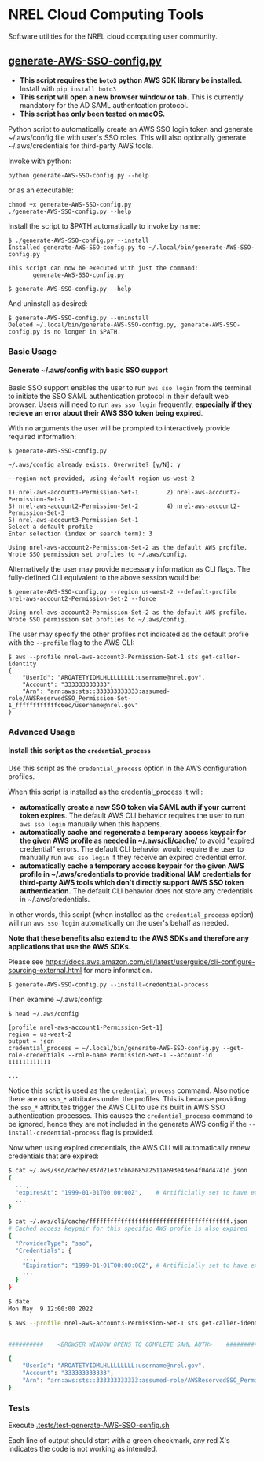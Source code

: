 # NREL Cloud Computing Tools
Software utilities for the NREL cloud computing user community.

## [generate-AWS-SSO-config.py](generate-AWS-SSO-config.py)


- **This script requires the `boto3` python AWS SDK library be installed.** Install with `pip install boto3`
- **This script will open a new browser window or tab.** This is currently mandatory for the AD SAML authentcation protocol.
- **This script has only been tested on macOS.**

Python script to automatically create an AWS SSO login token and generate ~/.aws/config file with user's SSO roles. This will also optionally generate ~/.aws/credentials for third-party AWS tools.


Invoke with python:
```
python generate-AWS-SSO-config.py --help
```

 or as an executable:
 
 ```
 chmod +x generate-AWS-SSO-config.py
 ./generate-AWS-SSO-config.py --help
 ```
 
Install the script to $PATH automatically to invoke by name:
 ```
$ ./generate-AWS-SSO-config.py --install
Installed generate-AWS-SSO-config.py to ~/.local/bin/generate-AWS-SSO-config.py

This script can now be executed with just the command:
        generate-AWS-SSO-config.py
        
$ generate-AWS-SSO-config.py --help
```

And uninstall as desired:
```
$ generate-AWS-SSO-config.py --uninstall
Deleted ~/.local/bin/generate-AWS-SSO-config.py, generate-AWS-SSO-config.py is no longer in $PATH.
```

### Basic Usage

#### Generate ~/.aws/config with basic SSO support

Basic SSO support enables the user to run `aws sso login` from the terminal to initiate the SSO SAML authentication protocol in their default web browser. Users will need to run `aws sso login` frequently, **especially if they recieve an error about their AWS SSO token being expired**.
 
With no arguments the user will be prompted to interactively provide required information:

```
$ generate-AWS-SSO-config.py

~/.aws/config already exists. Overwrite? [y/N]: y

--region not provided, using default region us-west-2

1) nrel-aws-account1-Permission-Set-1        2) nrel-aws-account2-Permission-Set-1
3) nrel-aws-account2-Permission-Set-2        4) nrel-aws-account2-Permission-Set-3
5) nrel-aws-account3-Permission-Set-1
Select a default profile
Enter selection (index or search term): 3

Using nrel-aws-account2-Permission-Set-2 as the default AWS profile.
Wrote SSO permission set profiles to ~/.aws/config.
``` 
 
Alternatively the user may provide necessary information as CLI flags. The fully-defined CLI equivalent to the above session would be:

```
$ generate-AWS-SSO-config.py --region us-west-2 --default-profile nrel-aws-account2-Permission-Set-2 --force

Using nrel-aws-account2-Permission-Set-2 as the default AWS profile.
Wrote SSO permission set profiles to ~/.aws/config.
```

The user may specify the other profiles not indicated as the default profile with the `--profile` flag to the AWS CLI:
```
$ aws --profile nrel-aws-account3-Permission-Set-1 sts get-caller-identity
{
    "UserId": "AROATETYIOMLHLLLLLLLL:username@nrel.gov",
    "Account": "333333333333",
    "Arn": "arn:aws:sts::333333333333:assumed-role/AWSReservedSSO_Permission-Set-1_ffffffffffffc6ec/username@nrel.gov"
}
```

### Advanced Usage

#### Install this script as the `credential_process`

Use this script as the `credential_process` option in the AWS configuration profiles.

When this script is installed as the credential_process it will:
- **automatically create a new SSO token via SAML auth if your current token expires**. The default AWS CLI behavior requires the user to run `aws sso login`
manually when this happens.
- **automatically cache and regenerate a temporary access keypair for the given AWS profile as needed in ~/.aws/cli/cache/** to avoid "expired credential" errors. The default CLI behavior would require the user to manually run `aws sso login` if they receive an expired credential error.
- **automatically cache a temporary access keypair for the given AWS profile in ~/.aws/credentials to provide traditional IAM credentials for third-party AWS tools which don't directly support AWS SSO token authentication.** The default CLI behavior does not store any credentials in ~/.aws/credentials.

In other words, this script (when installed as the `credential_process` option) will run `aws sso login` automatically on the user's behalf as needed.

**Note that these benefits also extend to the AWS SDKs and therefore any applications that use the AWS SDKs.**

Please see https://docs.aws.amazon.com/cli/latest/userguide/cli-configure-sourcing-external.html for more information.
                              
```
$ generate-AWS-SSO-config.py --install-credential-process
```

Then examine ~/.aws/config:
```
$ head ~/.aws/config

[profile nrel-aws-account1-Permission-Set-1]
region = us-west-2
output = json
credential_process = ~/.local/bin/generate-AWS-SSO-config.py --get-role-credentials --role-name Permission-Set-1 --account-id 111111111111

...
```
Notice this script is used as the `credential_process` command. Also notice there are no `sso_*` attributes under the profiles. This is because providing the `sso_*` attributes trigger the AWS CLI to use its built in AWS SSO authentication processes. This causes the `credential_process` command to be ignored, hence they are not included in the generate AWS config if the `--install-credential-process` flag is provided.

Now when using expired credentials, the AWS CLI will automatically renew credentials that are expired:

```sh
$ cat ~/.aws/sso/cache/837d21e37cb6a685a2511a693e43e64f04d4741d.json
{
  ...,
  "expiresAt": "1999-01-01T00:00:00Z",    # Artificially set to have expired in 1999
  ...
}

$ cat ~/.aws/cli/cache/ffffffffffffffffffffffffffffffffffffffff.json
# Cached access keypair for this specific AWS profie is also expired
{ 
  "ProviderType": "sso",
  "Credentials": {
    ...,
    "Expiration": "1999-01-01T00:00:00Z", # Artificially set to have expired in 1999
    ...
  }
}

$ date
Mon May  9 12:00:00 2022

$ aws --profile nrel-aws-account3-Permission-Set-1 sts get-caller-identity


##########    <BROWSER WINDOW OPENS TO COMPLETE SAML AUTH>    ##########

{
    "UserId": "AROATETYIOMLHLLLLLLLL:username@nrel.gov",
    "Account": "333333333333",
    "Arn": "arn:aws:sts::333333333333:assumed-role/AWSReservedSSO_Permission-Set-1_ffffffffffffc6ec/username@nrel.gov"
}
```

### Tests

Execute [.tests/test-generate-AWS-SSO-config.sh](./.tests/test-generate-AWS-SSO-config.sh)

Each line of output should start with a green checkmark, any red X's indicates the code is not working as intended.